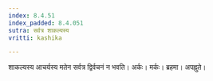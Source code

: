 ```yaml
---
index: 8.4.51
index_padded: 8.4.051
sutra: सर्वत्र शाकल्यस्य
vritti: kashika

---
```

शाकल्यस्य आचर्यस्य मतेन सर्वत्र द्विर्वचनं न भवति। अर्कः। मर्कः। ब्रहमा। अपह्नुते।